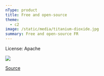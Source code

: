 ```yaml
---
nType: product
title: Free and open-source
theme:
  - c2
image: /static/media/titanium-dioxide.jpg
summary: Free and open-source FR
---
```


License: Apache

![](/media/license-apache.png)

[Source](https://github.com/OhBonsai/kimix/blob/main/LICENSE)